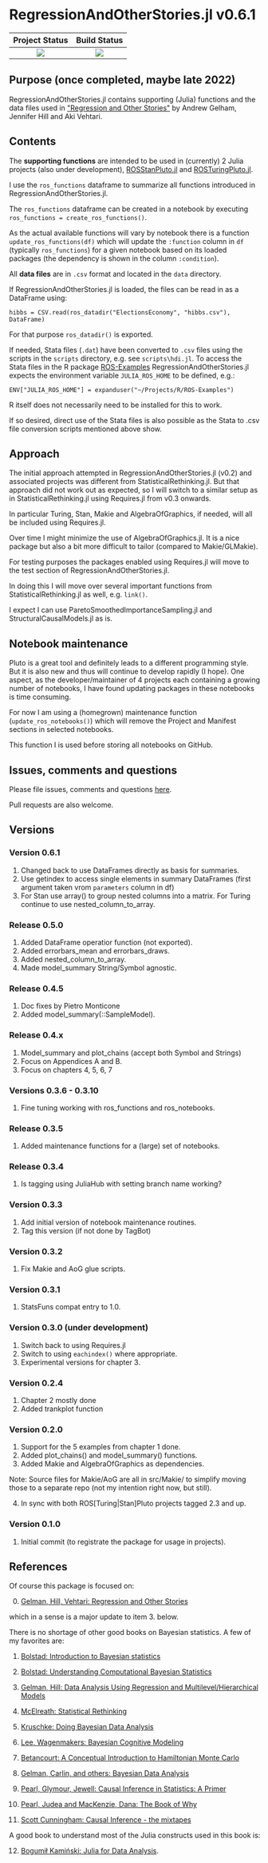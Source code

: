 # RegressionAndOtherStories.jl v0.6.1

| **Project Status**          |  **Build Status** |
|:---------------------------:|:-----------------:|
|![][project-status-img] | ![][CI-build] |

[CI-build]: https://github.com/stanjulia/StanSample.jl/workflows/CI/badge.svg?branch=master

[issues-url]: https://github.com/stanjulia/ROSbase.jl/issues

[project-status-img]: https://img.shields.io/badge/lifecycle-experimental-orange.svg

## Purpose (once completed, maybe late 2022)

RegressionAndOtherStories.jl contains supporting (Julia) functions and the data files used in ["Regression and Other Stories"](https://avehtari.github.io/ROS-Examples/) by Andrew Gelham, Jennifer Hill and Aki Vehtari.

## Contents

The **supporting functions** are intended to be used in (currently) 2 Julia projects (also under development), [ROSStanPluto.jl](https://github.com/RegressionAndOtherStoriesJulia/ROSStanPluto.jl) and [ROSTuringPluto.jl](https://github.com/RegressionAndOtherStoriesJulia/ROSTuringPluto.jl).

I use the `ros_functions` dataframe to summarize all functions introduced in RegressionAndOtherStories.jl. 

The `ros_functions` dataframe can be created in a notebook by executing `ros_functions = create_ros_functions()`.

As the actual available functions will vary by notebook there is a function `update_ros_functions(df)` which will update the `:function` column in `df` (typically `ros_functions`) for a given notebook based on its loaded packages (the dependency is shown in the column `:condition`).

All **data files** are in `.csv` format and located in the `data` directory.

If RegressionAndOtherStories.jl is loaded, the files can be read in as a DataFrame using:
```
hibbs = CSV.read(ros_datadir("ElectionsEconomy", "hibbs.csv"), DataFrame)
```

For that purpose `ros_datadir()` is exported.

If needed, Stata files (`.dat`) have been converted to `.csv` files using the scripts in the `scripts` directory, e.g. see `scripts\hdi.jl`. To access the Stata files in the R package [ROS-Examples](https://github.com/avehtari/ROS-Examples) RegressionAndOtherStories.jl expects the environment variable `JULIA_ROS_HOME` to be defined, e.g.:
```
ENV["JULIA_ROS_HOME"] = expanduser("~/Projects/R/ROS-Examples")
```

R itself does not necessarily need to be installed for this to work. 

If so desired, direct use of the Stata files is also possible as the Stata to .csv file conversion scripts mentioned above show.

## Approach

The initial approach attempted in RegressionAndOtherStories.jl (v0.2) and associated projects was different from StatisticalRethinking.jl. But that approach did not work out as expected, so I will switch to a similar setup as in StatisticalRethinking.jl using Requires.jl from v0.3 onwards. 

In particular Turing, Stan, Makie and AlgebraOfGraphics, if needed, will all be included using Requires.jl.

Over time I might minimize the use of AlgebraOfGraphics.jl. It is a nice package but also a bit more difficult to tailor (compared to Makie/GLMakie).

For testing purposes the packages enabled using Requires.jl will move to the test section of RegressionAndOtherStories.jl.

In doing this I will move over several important functions from StatisticalRethinking.jl as well, e.g. `link()`.

I expect I can use ParetoSmoothedImportanceSampling.jl and StructuralCausalModels.jl as is.

## Notebook maintenance

Pluto is a great tool and definitely leads to a different programming style. But it is also new and thus will continue to develop rapidly (I hope). One aspect, as the developer/maintainer of 4 projects each containing a growing number of notebooks, I have found updating packages in these notebooks is time consuming.

For now I am using a (homegrown) maintenance function (`update_ros_notebooks()`) which will remove the Project and Manifest sections in selected notebooks.

This function I is used before storing all notebooks on GitHub.

## Issues, comments and questions

Please file issues, comments and questions [here](https://github.com/stanjulia/ROSbase.jl/issues).

Pull requests are also welcome.

## Versions

### Version 0.6.1

1. Changed back to use DataFrames directly as basis for summaries.
2. Use getindex to access single elements in summary DataFrames (first argument taken vrom `parameters` column in df)
3. For Stan use array() to group nested columns into a matrix. For Turing continue to use nested_column_to_array.

### Release 0.5.0

1. Added DataFrame operatior function (not exported).
2. Added errorbars_mean and errorbars_draws.
3. Added nested_column_to_array.
4. Made model_summary String/Symbol agnostic.

### Release 0.4.5

1. Doc fixes by Pietro Monticone
2. Added model_summary(::SampleModel).

### Release 0.4.x

1. Model_summary and plot_chains (accept both Symbol and Strings)
2. Focus on Appendices A and B.
3. Focus on chapters 4, 5, 6, 7

### Versions 0.3.6 - 0.3.10

1. Fine tuning working with ros_functions and ros_notebooks.

### Release 0.3.5

1. Added maintenance functions for a (large) set of notebooks.

### Release 0.3.4

1. Is tagging using JuliaHub with setting branch name working?

### Version 0.3.3

1. Add initial version of notebook maintenance routines.
2. Tag this version (if not done by TagBot)

### Version 0.3.2

1. Fix Makie and AoG glue scripts.

### Version 0.3.1

1. StatsFuns compat entry to 1.0.

### Version 0.3.0 (under development)

1. Switch back to using Requires.jl
2. Switch to using `eachindex()` where appropriate.
3. Experimental versions for chapter 3.

### Version 0.2.4

1. Chapter 2 mostly done
2. Added trankplot function

### Version 0.2.0

1. Support for the 5 examples from chapter 1 done.
2. Added plot_chains() and model_summary() functions.
3. Added Makie and AlgebraOfGraphics as dependencies.

Note: Source files for Makie/AoG are all in src/Makie/ to simplify moving those to a separate repo (not my intention right now, but still).

4. In sync with both ROS[Turing|Stan]Pluto projects tagged 2.3 and up.

### Version 0.1.0

1. Initial commit (to registrate the package for usage in projects).

## References

Of course this package is focused on:

0. [Gelman, Hill, Vehtari: Regression and Other Stories](https://www.cambridge.org/highereducation/books/regression-and-other-stories/DD20DD6C9057118581076E54E40C372C#overview)

which in a sense is a major update to item 3. below.

There is no shortage of other good books on Bayesian statistics. A few of my favorites are:

1. [Bolstad: Introduction to Bayesian statistics](http://www.wiley.com/WileyCDA/WileyTitle/productCd-1118593227.html)

2. [Bolstad: Understanding Computational Bayesian Statistics](http://www.wiley.com/WileyCDA/WileyTitle/productCd-0470046090.html)

3. [Gelman, Hill: Data Analysis Using Regression and Multilevel/Hierarchical Models](http://www.stat.columbia.edu/~gelman/arm/)

4. [McElreath: Statistical Rethinking](http://xcelab.net/rm/statistical-rethinking/)

5. [Kruschke: Doing Bayesian Data Analysis](https://sites.google.com/site/doingbayesiandataanalysis/what-s-new-in-2nd-ed)

6. [Lee, Wagenmakers: Bayesian Cognitive Modeling](https://www.cambridge.org/us/academic/subjects/psychology/psychology-research-methods-and-statistics/bayesian-cognitive-modeling-practical-course?format=PB&isbn=9781107603578)

7. [Betancourt: A Conceptual Introduction to Hamiltonian Monte Carlo](https://arxiv.org/abs/1701.02434)

8. [Gelman, Carlin, and others: Bayesian Data Analysis](http://www.stat.columbia.edu/~gelman/book/)

9. [Pearl, Glymour, Jewell: Causal Inference in Statistics: A Primer](https://www.wiley.com/en-us/Causal+Inference+in+Statistics%3A+A+Primer-p-9781119186847)

10. [Pearl, Judea and MacKenzie, Dana: The Book of Why](https://www.basicbooks.com/titles/judea-pearl/the-book-of-why/9780465097616/)

11. [Scott Cunningham: Causal Inference - the mixtapes](https://mixtape.scunning.com)

A good book to understand most of the Julia constructs used in this book is:

12. [Bogumił Kamiński: Julia for Data Analysis](https://www.manning.com/books/julia-for-data-analysis).

